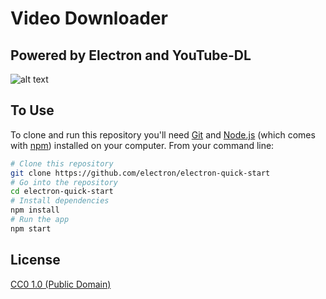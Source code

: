 # Video Downloader

## Powered by Electron and YouTube-DL

![alt text](https://user-images.githubusercontent.com/7200471/60479531-6273aa00-9c43-11e9-9b69-c250776efbc1.png)


## To Use

To clone and run this repository you'll need [Git](https://git-scm.com) and [Node.js](https://nodejs.org/en/download/) (which comes with [npm](http://npmjs.com)) installed on your computer. From your command line:

```bash
# Clone this repository
git clone https://github.com/electron/electron-quick-start
# Go into the repository
cd electron-quick-start
# Install dependencies
npm install
# Run the app
npm start
```

## License

[CC0 1.0 (Public Domain)](LICENSE.md)
